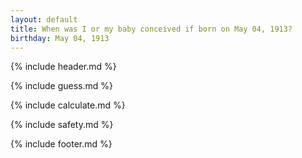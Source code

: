 ```yaml
---
layout: default
title: When was I or my baby conceived if born on May 04, 1913?
birthday: May 04, 1913
---
```


{% include header.md %}

{% include guess.md %}

{% include calculate.md %}

{% include safety.md %}

{% include footer.md %}



